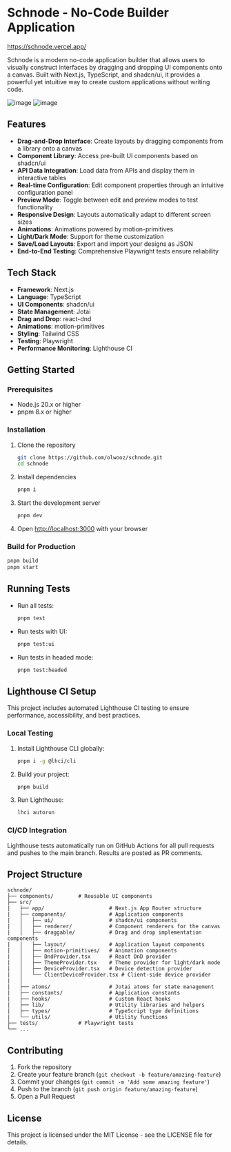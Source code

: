 # Schnode - No-Code Builder Application

https://schnode.vercel.app/

Schnode is a modern no-code application builder that allows users to visually construct interfaces by dragging and dropping UI components onto a canvas. Built with Next.js, TypeScript, and shadcn/ui, it provides a powerful yet intuitive way to create custom applications without writing code.

![image](https://github.com/user-attachments/assets/a87256a3-4524-409d-a415-306d1c81c2ca)
![image](https://github.com/user-attachments/assets/9e2c69b6-2c72-4998-b8a7-276583a1c69d)

## Features

- **Drag-and-Drop Interface**: Create layouts by dragging components from a library onto a canvas
- **Component Library**: Access pre-built UI components based on shadcn/ui
- **API Data Integration**: Load data from APIs and display them in interactive tables
- **Real-time Configuration**: Edit component properties through an intuitive configuration panel
- **Preview Mode**: Toggle between edit and preview modes to test functionality
- **Responsive Design**: Layouts automatically adapt to different screen sizes
- **Animations**: Animations powered by motion-primitives
- **Light/Dark Mode**: Support for theme customization
- **Save/Load Layouts**: Export and import your designs as JSON
- **End-to-End Testing**: Comprehensive Playwright tests ensure reliability

## Tech Stack

- **Framework**: Next.js
- **Language**: TypeScript
- **UI Components**: shadcn/ui
- **State Management**: Jotai
- **Drag and Drop**: react-dnd
- **Animations**: motion-primitives
- **Styling**: Tailwind CSS
- **Testing**: Playwright
- **Performance Monitoring**: Lighthouse CI

## Getting Started

### Prerequisites

- Node.js 20.x or higher
- pnpm 8.x or higher

### Installation

1. Clone the repository

   ```bash
   git clone https://github.com/olwooz/schnode.git
   cd schnode
   ```

2. Install dependencies

   ```bash
   pnpm i
   ```

3. Start the development server

   ```bash
   pnpm dev
   ```

4. Open [http://localhost:3000](http://localhost:3000) with your browser

### Build for Production

```bash
pnpm build
pnpm start
```

## Running Tests

- Run all tests:

  ```bash
  pnpm test
  ```

- Run tests with UI:

  ```bash
  pnpm test:ui
  ```

- Run tests in headed mode:

  ```bash
  pnpm test:headed
  ```

## Lighthouse CI Setup

This project includes automated Lighthouse CI testing to ensure performance, accessibility, and best practices.

### Local Testing

1. Install Lighthouse CLI globally:

   ```bash
   pnpm i -g @lhci/cli
   ```

2. Build your project:

   ```bash
   pnpm build
   ```

3. Run Lighthouse:
   ```bash
   lhci autorun
   ```

### CI/CD Integration

Lighthouse tests automatically run on GitHub Actions for all pull requests and pushes to the main branch. Results are posted as PR comments.

## Project Structure

```
schnode/
├── components/        # Reusable UI components
├── src/
|   ├── app/                     # Next.js App Router structure
|   ├── components/              # Application components
|   │   ├── ui/                  # shadcn/ui components
|   │   ├── renderer/            # Component renderers for the canvas
|   │   ├── draggable/           # Drag and drop implementation components
|   │   ├── layout/              # Application layout components
|   │   ├── motion-primitives/   # Animation components
|   │   ├── DndProvider.tsx      # React DnD provider
|   │   ├── ThemeProvider.tsx    # Theme provider for light/dark mode
|   │   ├── DeviceProvider.tsx   # Device detection provider
|   │   └── ClientDeviceProvider.tsx # Client-side device provider
|   │
|   ├── atoms/                   # Jotai atoms for state management
|   ├── constants/               # Application constants
|   ├── hooks/                   # Custom React hooks
|   ├── lib/                     # Utility libraries and helpers
|   ├── types/                   # TypeScript type definitions
|   └── utils/                   # Utility functions
├── tests/             # Playwright tests
└── ...
```

## Contributing

1. Fork the repository
2. Create your feature branch (`git checkout -b feature/amazing-feature`)
3. Commit your changes (`git commit -m 'Add some amazing feature'`)
4. Push to the branch (`git push origin feature/amazing-feature`)
5. Open a Pull Request

## License

This project is licensed under the MIT License - see the LICENSE file for details.
